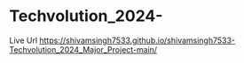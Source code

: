 # Techvolution_2024-
Live Url https://shivamsingh7533.github.io/shivamsingh7533-Techvolution_2024_Major_Project-main/
